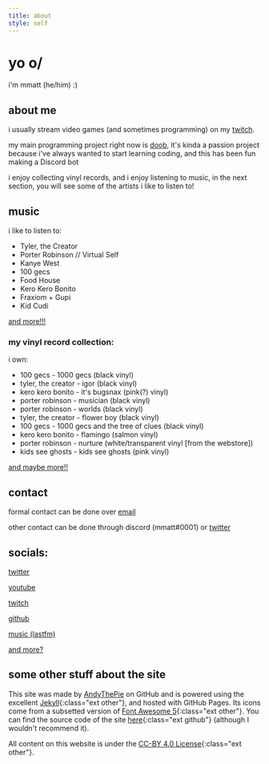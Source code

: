 ```yaml
---
title: about
style: self
---
```

<h1 class="emphasis-highlight">yo o/</h1>

i'm mmatt (he/him) :)

## about me
i usually stream video games (and sometimes programming) on my [twitch](https://mmatt.link/live).

my main programming project right now is [doob](https://doobbot.com), it's kinda a passion project because i've always wanted to start learning coding, and this has been fun making a Discord bot

i enjoy collecting vinyl records, and i enjoy listening to music, in the next section, you will see some of the artists i like to listen to!

## music
i like to listen to:

* Tyler, the Creator
* Porter Robinson // Virtual Self
* Kanye West
* 100 gecs
* Food House
* Kero Kero Bonito
* Fraxiom + Gupi
* Kid Cudi

[and more!!!](https://last.fm/users/mmattbtw)

### my vinyl record collection:
i own:

* 100 gecs - 1000 gecs (black vinyl)
* tyler, the creator - igor (black vinyl)
* kero kero bonito - it's bugsnax (pink(?) vinyl)
* porter robinson - musician (black vinyl)
* porter robinson - worlds (black vinyl)
* tyler, the creator - flower boy (black vinyl)
* 100 gecs - 1000 gecs and the tree of clues (black vinyl)
* kero kero bonito - flamingo (salmon vinyl)
* porter robinson - nurture (white/transparent vinyl [from the webstore])
* kids see ghosts - kids see ghosts (pink vinyl)

[and maybe more!!](https://www.discogs.com/user/mmattbtw)

## contact
formal contact can be done over [email](https://mmatt.link/email)

other contact can be done through discord (mmatt#0001) or [twitter](https://twitter.com/mmattbtw)

## socials:
[twitter](https://mmatt.link/twt)

[youtube](https://mmatt.link/yt)

[twitch](https://mmatt.link/live)

[github](https://github.com/mmattbtw)

[music (lastfm)](https://last.fm/users/mmattbtw)

[and more?](https://mmatt.link/soc)

## some other stuff about the site
This site was made by [AndyThePie](https://github.com/andythepie) on GitHub and is powered using the excellent [Jekyll](https://jekyllrb.com){:class="ext other"}, and hosted with GitHub Pages. Its icons come from a subsetted version of [Font Awesome 5](https://fontawesome.com){:class="ext other"}. You can find the source code of the site [here](https://github.com/andythepie/andythepie.github.io){:class="ext github"} (although I wouldn't recommend it).

All content on this website is under the [CC-BY 4.0 License](https://creativecommons.org/licenses/by/4.0/legalcode){:class="ext other"}.